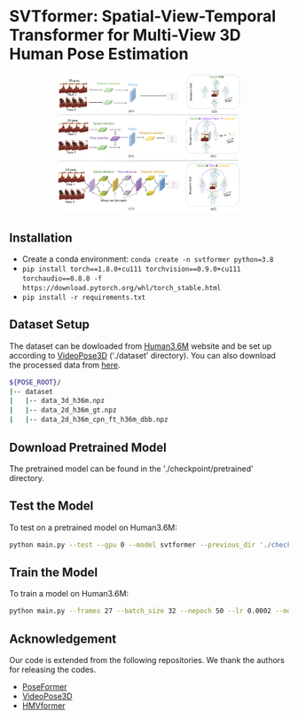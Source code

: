 # SVTformer: Spatial-View-Temporal Transformer for Multi-View 3D Human Pose Estimation

<p align="center"><img src="framework.png" width="65%" alt="" /></p>

## Installation

- Create a conda environment: ```conda create -n svtformer python=3.8```
- ```pip install torch==1.8.0+cu111 torchvision==0.9.0+cu111 torchaudio==0.8.0 -f https://download.pytorch.org/whl/torch_stable.html```
- ```pip install -r requirements.txt```

## Dataset Setup

The dataset can be dowloaded from [Human3.6M](http://vision.imar.ro/human3.6m/) website and be set up according to [VideoPose3D](https://github.com/facebookresearch/VideoPose3D) ('./dataset' directory). 
You can also download the processed data from [here](https://drive.google.com/drive/folders/1F_qbuZTwLJGUSib1oBUTYfOrLB6-MKrM?usp=sharing). 

```bash
${POSE_ROOT}/
|-- dataset
|   |-- data_3d_h36m.npz
|   |-- data_2d_h36m_gt.npz
|   |-- data_2d_h36m_cpn_ft_h36m_dbb.npz
```

## Download Pretrained Model

The pretrained model can be found in the './checkpoint/pretrained' directory. 

## Test the Model

To test on a pretrained model on Human3.6M:

```bash
python main.py --test --gpu 0 --model svtformer --previous_dir './checkpoint/pretrained/pretrained.pth'
```

## Train the Model
To train a model on Human3.6M:

```bash
python main.py --frames 27 --batch_size 32 --nepoch 50 --lr 0.0002 --model svtformer --gpu 0
```


## Acknowledgement

Our code is extended from the following repositories. We thank the authors for releasing the codes. 

- [PoseFormer](https://github.com/zczcwh/PoseFormer)
- [VideoPose3D](https://github.com/facebookresearch/VideoPose3D)
- [HMVformer](https://github.com/z0911k/HMVformer)
